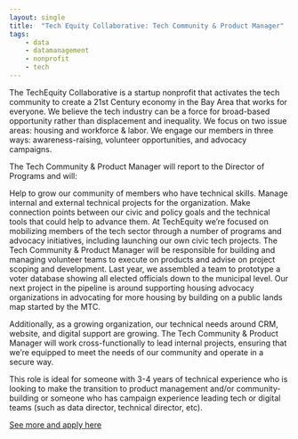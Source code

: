 ```yaml
---
layout: single
title:  "Tech Equity Collaborative: Tech Community & Product Manager"
tags: 
    - data
    - datamanagement
    - nonprofit
    - tech
---
```


The TechEquity Collaborative is a startup nonprofit that activates the tech community to create a 21st Century economy in the Bay Area that works for everyone. We believe the tech industry can be a force for broad-based opportunity rather than displacement and inequality. We focus on two issue areas: housing and workforce & labor. We engage our members in three ways: awareness-raising, volunteer opportunities, and advocacy campaigns.

The Tech Community & Product Manager will report to the Director of Programs and will:

Help to grow our community of members who have technical skills.
Manage internal and external technical projects for the organization.
Make connection points between our civic and policy goals and the technical tools that could help to advance them.
At TechEquity we’re focused on mobilizing members of the tech sector through a number of programs and advocacy initiatives, including launching our own civic tech projects. The Tech Community & Product Manager will be responsible for building and managing volunteer teams to execute on products and advise on project scoping and development. Last year, we assembled a team to prototype a voter database showing all elected officials down to the municipal level. Our next project in the pipeline is around supporting housing advocacy organizations in advocating for more housing by building on a public lands map started by the MTC.

Additionally, as a growing organization, our technical needs around CRM, website, and digital support are growing. The Tech Community & Product Manager will work cross-functionally to lead internal projects, ensuring that we’re equipped to meet the needs of our community and operate in a secure way.  

This role is ideal for someone with 3-4 years of technical experience who is looking to make the transition to product management and/or community-building or someone who has campaign experience leading tech or digital teams (such as data director, technical director, etc).

[See more and apply here](https://techequitycollaborative.org/tech-community-product-manager/)
